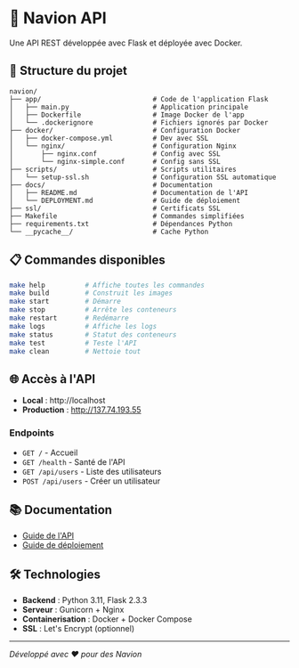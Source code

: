 # 🚀 Navion API
Une API REST développée avec Flask et déployée avec Docker.

## 📁 Structure du projet
```
navion/
├── app/                            # Code de l'application Flask
│   ├── main.py                     # Application principale
│   ├── Dockerfile                  # Image Docker de l'app
│   └── .dockerignore               # Fichiers ignorés par Docker
├── docker/                         # Configuration Docker
│   ├── docker-compose.yml          # Dev avec SSL
│   └── nginx/                      # Configuration Nginx
│       ├── nginx.conf              # Config avec SSL
│       └── nginx-simple.conf       # Config sans SSL
├── scripts/                        # Scripts utilitaires
│   └── setup-ssl.sh                # Configuration SSL automatique
├── docs/                           # Documentation
│   ├── README.md                   # Documentation de l'API
│   └── DEPLOYMENT.md               # Guide de déploiement
├── ssl/                            # Certificats SSL
├── Makefile                        # Commandes simplifiées
├── requirements.txt                # Dépendances Python
└── __pycache__/                    # Cache Python
```

## 📋 Commandes disponibles

```bash
make help          # Affiche toutes les commandes
make build         # Construit les images
make start         # Démarre
make stop          # Arrête les conteneurs
make restart       # Redémarre
make logs          # Affiche les logs
make status        # Statut des conteneurs
make test          # Teste l'API
make clean         # Nettoie tout
```

## 🌐 Accès à l'API

- **Local** : http://localhost
- **Production** : http://137.74.193.55

### Endpoints
- `GET /` - Accueil
- `GET /health` - Santé de l'API
- `GET /api/users` - Liste des utilisateurs
- `POST /api/users` - Créer un utilisateur

## 📚 Documentation

- [Guide de l'API](docs/README.md)
- [Guide de déploiement](docs/DEPLOYMENT.md)

## 🛠️ Technologies

- **Backend** : Python 3.11, Flask 2.3.3
- **Serveur** : Gunicorn + Nginx
- **Containerisation** : Docker + Docker Compose
- **SSL** : Let's Encrypt (optionnel)

---

*Développé avec ❤️ pour des Navion*
